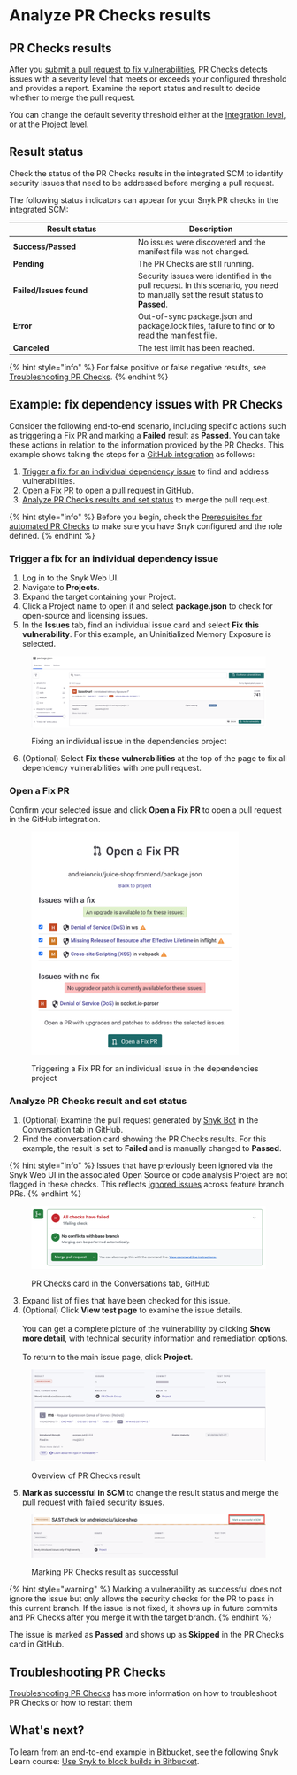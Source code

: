 # Analyze PR Checks results

## PR Checks results

After you [submit a pull request to fix vulnerabilities](../../snyk-open-source/manage-vulnerabilities/fix-your-vulnerabilities.md), PR Checks detects issues with a severity level that meets or exceeds your configured threshold and provides a report. Examine the report status and result to decide whether to merge the pull request.

You can change the default severity threshold either at the [Integration level](configure-pull-request-checks.md#configure-pr-checks-at-the-integration-level), or at the [Project level](configure-pull-request-checks.md#configure-pr-checks-at-the-project-level).

## Result status

Check the status of the PR Checks results in the integrated SCM to identify security issues that need to be addressed before merging a pull request.

The following status indicators can appear for your Snyk PR checks in the integrated SCM:

<table><thead><tr><th width="212">Result status</th><th>Description</th></tr></thead><tbody><tr><td><strong>Success/Passed</strong></td><td>No issues were discovered and the manifest file was not changed.</td></tr><tr><td><strong>Pending</strong></td><td>The PR Checks are still running.</td></tr><tr><td><strong>Failed/Issues found</strong></td><td>Security issues were identified in the pull request. In this scenario, you need to manually set the result status to <strong>Passed</strong>.</td></tr><tr><td><strong>Error</strong></td><td>Out-of-sync package.json and package.lock files, failure to find or to read the manifest file.</td></tr><tr><td><strong>Canceled</strong></td><td>The test limit has been reached.</td></tr></tbody></table>

{% hint style="info" %}
For false positive or false negative results, see [Troubleshooting PR Checks](troubleshoot-pr-checks.md).
{% endhint %}

## **Example: fix dependency issues with PR Checks**

Consider the following end-to-end scenario, including specific actions such as triggering a Fix PR and marking a **Failed** result as **Passed**. You can take these actions in relation to the information provided by the PR Checks. This example shows taking the steps for a [GitHub integration](../../../scm-ide-and-ci-cd-integrations/snyk-scm-integrations/github.md) as follows:

1. [Trigger a fix for an individual dependency issue](analyze-pr-checks-results.md#trigger-a-fix-for-an-individual-dependency-issue) to find and address vulnerabilities.
2. [Open a Fix PR](analyze-pr-checks-results.md#open-a-fix-pr) to open a pull request in GitHub.
3. [Analyze PR Checks results and set status](analyze-pr-checks-results.md#analyze-pr-checks-result-and-set-status) to merge the pull request.

{% hint style="info" %}
Before you begin, check the [Prerequisites for automated PR Checks](configure-pull-request-checks.md#prerequisites-for-automated-pr-checks) to make sure you have Snyk configured and the role defined.
{% endhint %}

### Trigger a fix for an individual dependency issue

1. Log in to the Snyk Web UI.
2. Navigate to **Projects**.
3. Expand the target containing your Project.
4. Click a Project name to open it and select **package.json** to check for open-source and licensing issues.
5. In the **Issues** tab, find an individual issue card and select **Fix this vulnerability**. For this example, an Uninitialized Memory Exposure is selected.

<figure><img src="../../../.gitbook/assets/projects-issues-overview.png" alt="Fixing individual issue in dependencies project."><figcaption><p>Fixing an individual issue in the dependencies project</p></figcaption></figure>

6. (Optional) Select **Fix these vulnerabilities** at the top of the page to fix all dependency vulnerabilities with one pull request.

### Open a Fix PR

Confirm your selected issue and click **Open a Fix PR** to open a pull request in the GitHub integration.

<figure><img src="../../../.gitbook/assets/trigger-open-fix-pr.png" alt="Triggering a Fix PR for an individual issue in dependencies project." width="375"><figcaption><p>Triggering a Fix PR for an individual issue in the dependencies project</p></figcaption></figure>

### Analyze PR Checks result and set status

1. (Optional) Examine the pull request generated by [Snyk Bot](../../../scm-ide-and-ci-cd-integrations/snyk-scm-integrations/github.md#commit-signing) in the Conversation tab in GitHub.
2. Find the conversation card showing the PR Checks results. For this example, the result is set to **Failed** and is manually changed to **Passed**.&#x20;

{% hint style="info" %}
Issues that have previously been ignored via the Snyk Web UI in the associated Open Source or code analysis Project are not flagged in these checks. This reflects [ignored issues](../../../manage-risk/prioritize-issues-for-fixing/ignore-issues/) across feature branch PRs.
{% endhint %}

<figure><img src="../../../.gitbook/assets/github-pr-checks-card (1).png" alt="PR Checks card in the Conversations tab, GitHub."><figcaption><p>PR Checks card in the Conversations tab, GitHub</p></figcaption></figure>

3. Expand list of files that have been checked for this issue.
4. (Optional) Click **View test page** to examine the issue details.\
   \
   You can get a complete picture of the vulnerability by clicking **Show more detail**, with technical security information and remediation options.\
   \
   To return to the main issue page, click **Project**.

<figure><img src="../../../.gitbook/assets/result_page_PR_Checks (1).png" alt="Overview of PR Checks result."><figcaption><p>Overview of PR Checks result</p></figcaption></figure>

5. **Mark as successful in SCM** to change the result status and merge the pull request with failed security issues.

<figure><img src="../../../.gitbook/assets/github-mark-result-successful.png" alt="Marking PR Checks result as successful."><figcaption><p>Marking PR Checks result as successful</p></figcaption></figure>

{% hint style="warning" %}
Marking a vulnerability as successful does not ignore the issue but only allows the security checks for the PR to pass in this current branch. If the issue is not fixed, it shows up in future commits and PR Checks after you merge it with the target branch.
{% endhint %}

The issue is marked as **Passed** and shows up as **Skipped** in the PR Checks card in GitHub.

## Troubleshooting PR Checks

[Troubleshooting PR Checks](troubleshoot-pr-checks.md) has more information on how to troubleshoot PR Checks or how to restart them

## What's next?

To learn from an end-to-end example in Bitbucket, see the following Snyk Learn course: [Use Snyk to block builds in Bitbucket](https://learn.snyk.io/lesson/snyk-with-bitbucket/).
